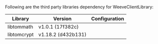 Following are the third party libraries dependency for WeeveClientLibrary:

| Library     | Version            | Configuration |
|-------------|--------------------|---------------|
| libtommath  | v1.0.1 (17f382c)   |               |
| libtomcrypt | v1.18.2 (d432b131) |               |
